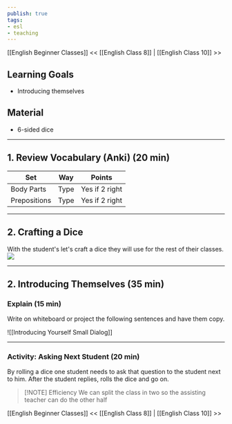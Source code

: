 ```yaml
---
publish: true
tags:
- esl
- teaching
---
```


[[English Beginner Classes]]
<< [[English Class 8]] | [[English Class 10]] >>

## Learning Goals
- Introducing themselves

## Material
- 6-sided dice

---
## 1. Review Vocabulary (Anki) (20 min)

| Set          | Way  | Points         |
| ------------ | ---- | -------------- |
| Body Parts   | Type | Yes if 2 right |
| Prepositions | Type | Yes if 2 right |

---
## 2. Crafting a Dice
With the student's let's craft a dice they will use for the rest of their classes.
![](https://www.youtube.com/watch?v=8hA1BKyx5lA)

---
## 2. Introducing Themselves (35 min)
### Explain (15 min)
Write on whiteboard or project the following sentences and have them copy.

![[Introducing Yourself Small Dialog]]

---
### Activity: Asking Next Student (20 min)
By rolling a dice one student needs to ask that question to the student next to him. After the student replies, rolls the dice and go on.

> [!NOTE] Efficiency
> We can split the class in two so the assisting teacher can do the other half

[[English Beginner Classes]]
<< [[English Class 8]] | [[English Class 10]] >>